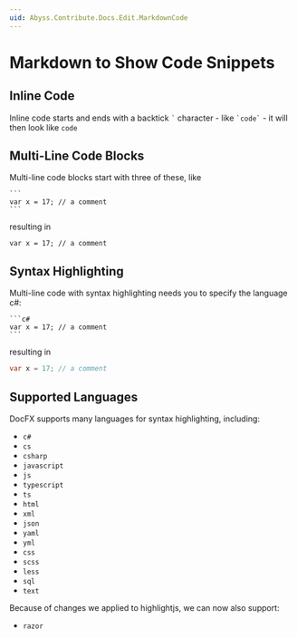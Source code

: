 ```yaml
---
uid: Abyss.Contribute.Docs.Edit.MarkdownCode
---
```


# Markdown to Show Code Snippets

## Inline Code

Inline code starts and ends with a backtick `` ` `` character - like `` `code` `` - it will then look like `code`

## Multi-Line Code Blocks

Multi-line code blocks start with three of these, like

``````text
```
var x = 17; // a comment
```
``````

resulting in

```text
var x = 17; // a comment
```

## Syntax Highlighting

Multi-line code with syntax highlighting needs you to specify the language c#:

``````text
```c#
var x = 17; // a comment
```
``````

resulting in

```cs
var x = 17; // a comment
```

## Supported Languages

DocFX supports many languages for syntax highlighting, including:

* `c#`
* `cs`
* `csharp`
* `javascript`
* `js`
* `typescript`
* `ts`
* `html`
* `xml`
* `json`
* `yaml`
* `yml`
* `css`
* `scss`
* `less`
* `sql`
* `text`

Because of changes we applied to highlightjs, we can now also support:

* `razor`
